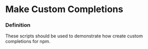 # Make Custom Completions

### Definition

These scripts should be used to demonstrate how create custom completions for npm.
